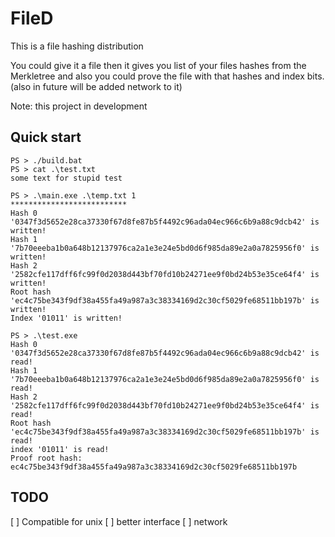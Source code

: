 # FileD
This is a file hashing distribution

You could give it a file then it gives you list of your files hashes from
the Merkletree and also you could prove the file with that hashes and index bits.
(also in future will be added network to it)

Note: this project in development

## Quick start
```console
PS > ./build.bat
PS > cat .\test.txt
some text for stupid test

PS > .\main.exe .\temp.txt 1
**************************
Hash 0 '0347f3d5652e28ca37330f67d8fe87b5f4492c96ada04ec966c6b9a88c9dcb42' is written!
Hash 1 '7b70eeeba1b0a648b12137976ca2a1e3e24e5bd0d6f985da89e2a0a7825956f0' is written!
Hash 2 '2582cfe117dff6fc99f0d2038d443bf70fd10b24271ee9f0bd24b53e35ce64f4' is written!
Root hash 'ec4c75be343f9df38a455fa49a987a3c38334169d2c30cf5029fe68511bb197b' is written!
Index '01011' is written!

PS > .\test.exe
Hash 0 '0347f3d5652e28ca37330f67d8fe87b5f4492c96ada04ec966c6b9a88c9dcb42' is read!
Hash 1 '7b70eeeba1b0a648b12137976ca2a1e3e24e5bd0d6f985da89e2a0a7825956f0' is read!
Hash 2 '2582cfe117dff6fc99f0d2038d443bf70fd10b24271ee9f0bd24b53e35ce64f4' is read!
Root hash 'ec4c75be343f9df38a455fa49a987a3c38334169d2c30cf5029fe68511bb197b' is read!
index '01011' is read!
Proof root hash: ec4c75be343f9df38a455fa49a987a3c38334169d2c30cf5029fe68511bb197b
```

## TODO
[ ] Compatible for unix
[ ] better interface
[ ] network